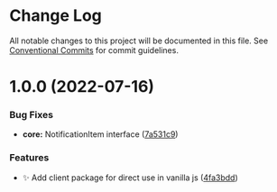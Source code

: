 # Change Log

All notable changes to this project will be documented in this file.
See [Conventional Commits](https://conventionalcommits.org) for commit guidelines.

# 1.0.0 (2022-07-16)

### Bug Fixes

- **core:** NotificationItem interface ([7a531c9](https://github.com/Engagespot/engagespot/commit/7a531c94b1b7fb35834ae864f866fc9b27a3dc4b))

### Features

- :sparkles: Add client package for direct use in vanilla js ([4fa3bdd](https://github.com/Engagespot/engagespot/commit/4fa3bdd51e1c7e2f2bf3e2b3c3271600f905b5fe))
